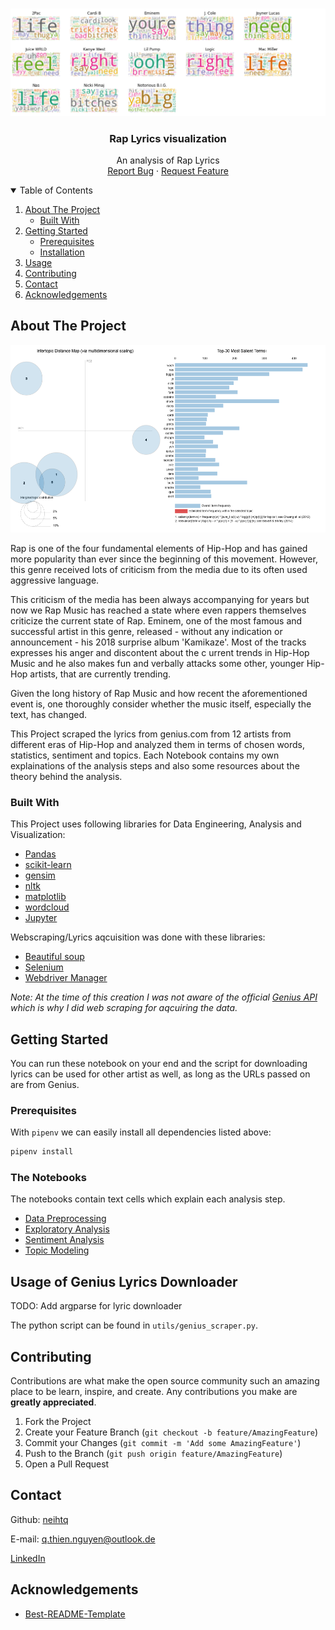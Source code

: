<!--
*** Thanks for checking out the Best-README-Template. If you have a suggestion
*** that would make this better, please fork the repo and create a pull request
*** or simply open an issue with the tag "enhancement".
*** Thanks again! Now go create something AMAZING! :D
-->



<!-- PROJECT SHIELDS -->
<!--
*** I'm using markdown "reference style" links for readability.
*** Reference links are enclosed in brackets [ ] instead of parentheses ( ).
*** See the bottom of this document for the declaration of the reference variables
*** for contributors-url, forks-url, etc. This is an optional, concise syntax you may use.
*** https://www.markdownguide.org/basic-syntax/#reference-style-links
-->

<br />
<p align="center">
  <a href="https://github.com/othneildrew/Best-README-Template">
    <img src="images/preview.png" alt="Logo">
  </a>

  <h3 align="center">Rap Lyrics visualization</h3>

  <p align="center">
    An analysis of Rap Lyrics
    <br />
    <a href="https://github.com/Neihtq/Rap-lyrics-visualizations/issues">Report Bug</a>
    ·
    <a href="https://github.com/Neihtq/Rap-lyrics-visualizations/issues">Request Feature</a>
  </p>
</p>



<!-- TABLE OF CONTENTS -->
<details open="open">
  <summary>Table of Contents</summary>
  <ol>
    <li>
      <a href="#about-the-project">About The Project</a>
      <ul>
        <li><a href="#built-with">Built With</a></li>
      </ul>
    </li>
    <li>
      <a href="#getting-started">Getting Started</a>
      <ul>
        <li><a href="#prerequisites">Prerequisites</a></li>
        <li><a href="#installation">Installation</a></li>
      </ul>
    </li>
    <li><a href="#usage">Usage</a></li>
    <li><a href="#contributing">Contributing</a></li>
    <li><a href="#contact">Contact</a></li>
    <li><a href="#acknowledgements">Acknowledgements</a></li>
  </ol>
</details>



<!-- ABOUT THE PROJECT -->
## About The Project

<p align="center">
    <img src="images/screenshot.png" height=300>
</p>

Rap is one of the four fundamental elements of Hip-Hop and has gained more popularity than ever since the beginning of this movement. However, this genre received lots of criticism from the media due to its often used aggressive language.

This criticism of the media has been always accompanying for years but now we Rap Music has reached a state where even rappers themselves criticize the current state of Rap. Eminem, one of the most famous and successful artist in this genre, released - without any indication or announcement - his 2018 surprise album 'Kamikaze'. Most of the tracks expresses his anger and discontent about the c urrent trends in Hip-Hop Music and he also makes fun and verbally attacks some other, younger Hip-Hop artists, that are currently trending.

Given the long history of Rap Music and how recent the aforementioned event is, one thoroughly consider whether the music itself, especially the text, has changed.

This Project scraped the lyrics from genius.com from 12 artists from different eras of Hip-Hop and analyzed them in terms of chosen words, statistics, sentiment and topics. Each Notebook contains my own explainations of the analysis steps and also some resources about the theory behind the analysis.

### Built With

This Project uses following libraries for Data Engineering, Analysis and Visualization:
* [Pandas](https://pandas.pydata.org/)
* [scikit-learn](https://scikit-learn.org/stable/)
* [gensim](https://radimrehurek.com/gensim/)
* [nltk](https://www.nltk.org/)
* [matplotlib](https://matplotlib.org/)
* [wordcloud](http://amueller.github.io/word_cloud/)
* [Jupyter](https://jupyter.org/)

Webscraping/Lyrics aqcuisition was done with these libraries:
* [Beautiful soup](https://www.crummy.com/software/BeautifulSoup/bs4/doc/)
* [Selenium](https://www.selenium.dev/)
* [Webdriver Manager](https://github.com/SergeyPirogov/webdriver_manager)

*Note: At the time of this creation I was not aware of the official [Genius API](https://docs.genius.com/) which is why I did web scraping for aqcuiring the data.*


<!-- GETTING STARTED -->
## Getting Started

You can run these notebook on your end and the script for downloading lyrics can be used for other artist as well, as long as the URLs passed on are from Genius.

### Prerequisites

With `pipenv` we can easily install all dependencies listed above:
  ```sh
  pipenv install
  ```

### The Notebooks

The notebooks contain text cells which explain each analysis step.
* [Data Preprocessing]()
* [Exploratory Analysis]()
* [Sentiment Analysis]()
* [Topic Modeling]()


<!-- USAGE EXAMPLES -->
## Usage of Genius Lyrics Downloader

TODO: Add argparse for lyric downloader

The python script can be found in `utils/genius_scraper.py`.


<!-- CONTRIBUTING -->
## Contributing

Contributions are what make the open source community such an amazing place to be learn, inspire, and create. Any contributions you make are **greatly appreciated**.

1. Fork the Project
2. Create your Feature Branch (`git checkout -b feature/AmazingFeature`)
3. Commit your Changes (`git commit -m 'Add some AmazingFeature'`)
4. Push to the Branch (`git push origin feature/AmazingFeature`)
5. Open a Pull Request



<!-- CONTACT -->
## Contact
Github: [neihtq](https://github.com/Neihtq)

E-mail: q.thien.nguyen@outlook.de

[LinkedIn](https://www.linkedin.com/in/thien-quang-nguyen-808101143/)



<!-- ACKNOWLEDGEMENTS -->
## Acknowledgements
* [Best-README-Template](https://github.com/othneildrew/Best-README-Template#license)

[product-screenshot]: images/screenshot.png
